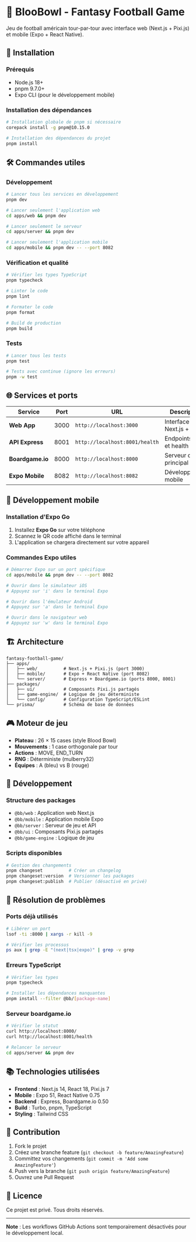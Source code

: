 # 🏈 BlooBowl - Fantasy Football Game

Jeu de football américain tour-par-tour avec interface web (Next.js + Pixi.js) et mobile (Expo + React Native).

## 🚀 Installation

### Prérequis

- Node.js 18+
- pnpm 9.7.0+
- Expo CLI (pour le développement mobile)

### Installation des dépendances

```bash
# Installation globale de pnpm si nécessaire
corepack install -g pnpm@10.15.0

# Installation des dépendances du projet
pnpm install
```

## 🛠️ Commandes utiles

### Développement

```bash
# Lancer tous les services en développement
pnpm dev

# Lancer seulement l'application web
cd apps/web && pnpm dev

# Lancer seulement le serveur
cd apps/server && pnpm dev

# Lancer seulement l'application mobile
cd apps/mobile && pnpm dev -- --port 8082
```

### Vérification et qualité

```bash
# Vérifier les types TypeScript
pnpm typecheck

# Linter le code
pnpm lint

# Formater le code
pnpm format

# Build de production
pnpm build
```

### Tests

```bash
# Lancer tous les tests
pnpm test

# Tests avec continue (ignore les erreurs)
pnpm -w test
```

## 🌐 Services et ports

| Service          | Port | URL                            | Description                   |
| ---------------- | ---- | ------------------------------ | ----------------------------- |
| **Web App**      | 3000 | `http://localhost:3000`        | Interface Next.js + Pixi.js   |
| **API Express**  | 8001 | `http://localhost:8001/health` | Endpoints API et health check |
| **Boardgame.io** | 8000 | `http://localhost:8000`        | Serveur de jeu principal      |
| **Expo Mobile**  | 8082 | `http://localhost:8082`        | Développement mobile          |

## 📱 Développement mobile

### Installation d'Expo Go

1. Installez **Expo Go** sur votre téléphone
2. Scannez le QR code affiché dans le terminal
3. L'application se chargera directement sur votre appareil

### Commandes Expo utiles

```bash
# Démarrer Expo sur un port spécifique
cd apps/mobile && pnpm dev -- --port 8082

# Ouvrir dans le simulateur iOS
# Appuyez sur 'i' dans le terminal Expo

# Ouvrir dans l'émulateur Android
# Appuyez sur 'a' dans le terminal Expo

# Ouvrir dans le navigateur web
# Appuyez sur 'w' dans le terminal Expo
```

## 🏗️ Architecture

```
fantasy-football-game/
├── apps/
│   ├── web/          # Next.js + Pixi.js (port 3000)
│   ├── mobile/       # Expo + React Native (port 8082)
│   └── server/       # Express + Boardgame.io (ports 8000, 8001)
├── packages/
│   ├── ui/           # Composants Pixi.js partagés
│   ├── game-engine/  # Logique de jeu déterministe
│   └── config/       # Configuration TypeScript/ESLint
└── prisma/           # Schéma de base de données
```

## 🎮 Moteur de jeu

- **Plateau** : 26 × 15 cases (style Blood Bowl)
- **Mouvements** : 1 case orthogonale par tour
- **Actions** : MOVE, END_TURN
- **RNG** : Déterministe (mulberry32)
- **Équipes** : A (bleu) vs B (rouge)

## 🔧 Développement

### Structure des packages

- `@bb/web` : Application web Next.js
- `@bb/mobile` : Application mobile Expo
- `@bb/server` : Serveur de jeu et API
- `@bb/ui` : Composants Pixi.js partagés
- `@bb/game-engine` : Logique de jeu

### Scripts disponibles

```bash
# Gestion des changements
pnpm changeset          # Créer un changelog
pnpm changeset:version  # Versionner les packages
pnpm changeset:publish  # Publier (désactivé en privé)
```

## 🚨 Résolution de problèmes

### Ports déjà utilisés

```bash
# Libérer un port
lsof -ti :8000 | xargs -r kill -9

# Vérifier les processus
ps aux | grep -E "(next|tsx|expo)" | grep -v grep
```

### Erreurs TypeScript

```bash
# Vérifier les types
pnpm typecheck

# Installer les dépendances manquantes
pnpm install --filter @bb/[package-name]
```

### Serveur boardgame.io

```bash
# Vérifier le statut
curl http://localhost:8000/
curl http://localhost:8001/health

# Relancer le serveur
cd apps/server && pnpm dev
```

## 📚 Technologies utilisées

- **Frontend** : Next.js 14, React 18, Pixi.js 7
- **Mobile** : Expo 51, React Native 0.75
- **Backend** : Express, Boardgame.io 0.50
- **Build** : Turbo, pnpm, TypeScript
- **Styling** : Tailwind CSS

## 🤝 Contribution

1. Fork le projet
2. Créez une branche feature (`git checkout -b feature/AmazingFeature`)
3. Committez vos changements (`git commit -m 'Add some AmazingFeature'`)
4. Push vers la branche (`git push origin feature/AmazingFeature`)
5. Ouvrez une Pull Request

## 📄 Licence

Ce projet est privé. Tous droits réservés.

---

**Note** : Les workflows GitHub Actions sont temporairement désactivés pour le développement local.
